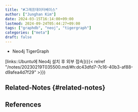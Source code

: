 ```yaml
---
title: "#그래프데이터베이스"
author: ["Junghan Kim"]
date: 2024-03-15T16:14:00+09:00
lastmod: 2024-09-24T05:44:27+09:00
tags: ["graphdb", "neoj", "tigergraph"]
categories: ["meta"]
draft: false
---
```


-   Neo4j TigerGraph

[links::Ubuntu에 Neo4j 설치 후 외부 접속]({{< relref "/notes/20230219T035500.md/#h:dc43dfd7-7c16-40b3-af88-d9afea4d7f29" >}})


## Related-Notes {#related-notes}

## References

<style>.csl-entry{text-indent: -1.5em; margin-left: 1.5em;}</style><div class="csl-bib-body">
</div>
